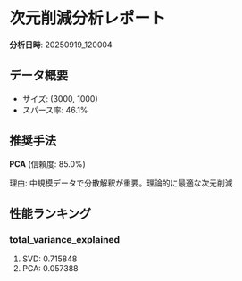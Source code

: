 # 次元削減分析レポート

**分析日時**: 20250919_120004

## データ概要
- サイズ: (3000, 1000)
- スパース率: 46.1%

## 推奨手法
**PCA** (信頼度: 85.0%)

理由: 中規模データで分散解釈が重要。理論的に最適な次元削減

## 性能ランキング
### total_variance_explained
1. SVD: 0.715848
2. PCA: 0.057388

